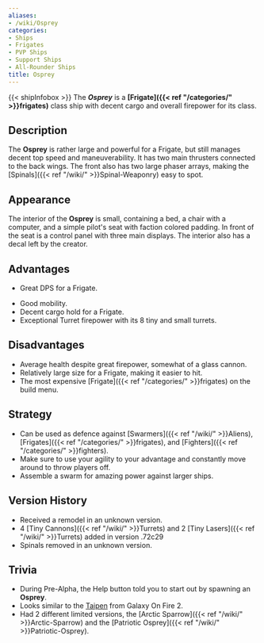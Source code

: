 ```yaml
---
aliases:
- /wiki/Osprey
categories:
- Ships
- Frigates
- PVP Ships
- Support Ships
- All-Rounder Ships
title: Osprey
---
```


{{< shipInfobox >}} The **_Osprey_** is a **[Frigate]({{< ref "/categories/" >}}frigates)** class ship with decent cargo and overall firepower for its class.

## Description

The **Osprey** is rather large and powerful for a Frigate, but still manages decent top speed and maneuverability. It has two main thrusters connected to the back wings. The front also has two large phaser arrays, making the [Spinals]({{< ref "/wiki/" >}}Spinal-Weaponry) easy to spot.

## Appearance

The interior of the **Osprey** is small, containing a bed, a chair with a computer, and a simple pilot's seat with faction colored padding. In front of the seat is a control panel with three main displays. The interior also has a decal left by the creator.

## Advantages

- Great DPS for a Frigate.

<!-- -->

- Good mobility.
- Decent cargo hold for a Frigate.
- Exceptional Turret firepower with its 8 tiny and small turrets.

## Disadvantages

- Average health despite great firepower, somewhat of a glass cannon.
- Relatively large size for a Frigate, making it easier to hit.
- The most expensive [Frigate]({{< ref "/categories/" >}}frigates) on the build menu.

## Strategy

- Can be used as defence against [Swarmers]({{< ref "/wiki/" >}}Aliens), [Frigates]({{< ref "/categories/" >}}frigates), and [Fighters]({{< ref "/categories/" >}}fighters).
- Make sure to use your agility to your advantage and constantly move around to throw players off.
- Assemble a swarm for amazing power against larger ships.

## Version History 

- Received a remodel in an unknown version.
- 4 [Tiny Cannons]({{< ref "/wiki/" >}}Turrets) and 2 [Tiny Lasers]({{< ref "/wiki/" >}}Turrets) added in version .72c29
- Spinals removed in an unknown version.

## Trivia

- During Pre-Alpha, the Help button told you to start out by spawning an **Osprey**.
- Looks similar to the [Taipen](http://galaxyonfire.wikia.com/wiki/Taipan) from Galaxy On Fire 2.
- Had 2 different limited versions, the [Arctic Sparrow]({{< ref "/wiki/" >}}Arctic-Sparrow) and the [Patriotic Osprey]({{< ref "/wiki/" >}}Patriotic-Osprey).